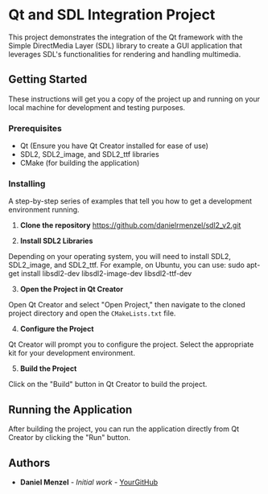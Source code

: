 # Qt and SDL Integration Project

This project demonstrates the integration of the Qt framework with the Simple DirectMedia Layer (SDL) library to create a GUI application that leverages SDL's functionalities for rendering and handling multimedia.

## Getting Started

These instructions will get you a copy of the project up and running on your local machine for development and testing purposes.

### Prerequisites

- Qt (Ensure you have Qt Creator installed for ease of use)
- SDL2, SDL2_image, and SDL2_ttf libraries
- CMake (for building the application)

### Installing

A step-by-step series of examples that tell you how to get a development environment running.

1. **Clone the repository**
https://github.com/danielrmenzel/sdl2_v2.git


2. **Install SDL2 Libraries**

Depending on your operating system, you will need to install SDL2, SDL2_image, and SDL2_ttf. For example, on Ubuntu, you can use:
sudo apt-get install libsdl2-dev libsdl2-image-dev libsdl2-ttf-dev



3. **Open the Project in Qt Creator**

Open Qt Creator and select "Open Project," then navigate to the cloned project directory and open the `CMakeLists.txt` file.

4. **Configure the Project**

Qt Creator will prompt you to configure the project. Select the appropriate kit for your development environment.

5. **Build the Project**

Click on the "Build" button in Qt Creator to build the project.

## Running the Application

After building the project, you can run the application directly from Qt Creator by clicking the "Run" button.


## Authors

* **Daniel Menzel** - *Initial work* - [YourGitHub](https://github.com/daniel_r_menzel)
